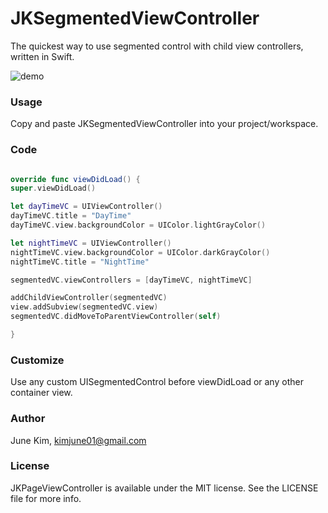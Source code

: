 JKSegmentedViewController
=================

The quickest way to use segmented control with child view controllers, written in Swift.

![demo](http://i.imgur.com/ZDAq2bZ.gifv)

### Usage

Copy and paste JKSegmentedViewController into your project/workspace.

### Code
``` swift

override func viewDidLoad() {
super.viewDidLoad()

let dayTimeVC = UIViewController()
dayTimeVC.title = "DayTime"
dayTimeVC.view.backgroundColor = UIColor.lightGrayColor()

let nightTimeVC = UIViewController()
nightTimeVC.view.backgroundColor = UIColor.darkGrayColor()
nightTimeVC.title = "NightTime"

segmentedVC.viewControllers = [dayTimeVC, nightTimeVC]

addChildViewController(segmentedVC)
view.addSubview(segmentedVC.view)
segmentedVC.didMoveToParentViewController(self)

}
```

### Customize
Use any custom UISegmentedControl before viewDidLoad or any other container view.

### Author

June Kim, kimjune01@gmail.com

### License

JKPageViewController is available under the MIT license. See the LICENSE file for more info.

